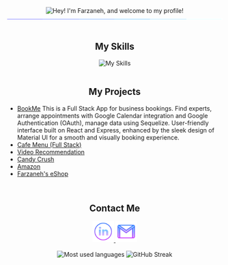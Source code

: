 <div align="center">
  <div>
    <img src="https://readme-typing-svg.demolab.com?font=Operator+Mono&size=37&duration=2800&pause=2000&color=FAFAFA&center=true&vCenter=true&width=1000&height=50&lines=Hey!+I'm+Farzaneh%2C+and+Welcome+to+my+Profile!" alt="Hey! I'm Farzaneh, and welcome to my profile!">
    <img src="./assets/line.gif">
  </div>
  
  <br/>
  <div>
    <h2>My Skills</h2>
    <img src="https://skillicons.dev/icons?i=react,nodejs,express,sequelize,postgres,postman,js,tailwind,materialui,git,github,html,css" alt="My Skills" />
  </div>

  <br/>
  <div>
  <h2>My Projects</h2>
  <ul align="left">
    <li><a href="https://starter-kit-all6.onrender.com" target="_blank">BookMe</a><span> This is a Full Stack App for business bookings. Find experts, arrange appointments with Google Calendar integration and Google Authentication (OAuth), manage data using Sequelize. User-friendly interface built on React and Express, enhanced by the sleek design of Material UI for a smooth and visually booking experience.</span></li>
    <li><a href="https://teamwork-cafe-menu.netlify.app" target="_blank">Cafe Menu (Full Stack)</a></li>
    <li><a href="https://farzaneh-haghani-video-recommendation.netlify.app" target="_blank">Video Recommendation</a></li>
    <li><a href="https://teamwork-candycrush.netlify.app" target="_blank">Candy Crush</a></li>
    <li><a href="https://london9-amazon-clone-50-react-project.netlify.app" target="_blank">Amazon</a></li>
    <li><a href="https://cyf-farzaneh-haghani-amazon.netlify.app" target="_blank">Farzaneh's eShop</a></li>  
  </div>
  
  <br/>
  <div>
    <h2>Contact Me</h2>
    <a href="https://www.linkedin.com/in/farzaneh-haghani/" target="_blank">
      <img alt="linkedin logo" height="50" width="50" src="./assets/linkedin.png"/>
    </a>
    <a href="mailto:farzaneh.haghani@gmail.com" target="_blank">
      <img alt="gmail logo" height="50" width="50" src="assets/gmail.png" />
    </a>
  </div>

  <br/>
  <img src="https://github-readme-stats2-olive.vercel.app/api/top-langs/?username=farzaneh-haghani&langs_count=6&card_width=500&bg_color=000000&text_color=0079fa&hide_border=true&layout=compact" alt="Most used languages">

  <img src="https://streak-stats.demolab.com/?user=farzaneh-haghani&theme=highcontrast" alt="GitHub Streak">
</div>
